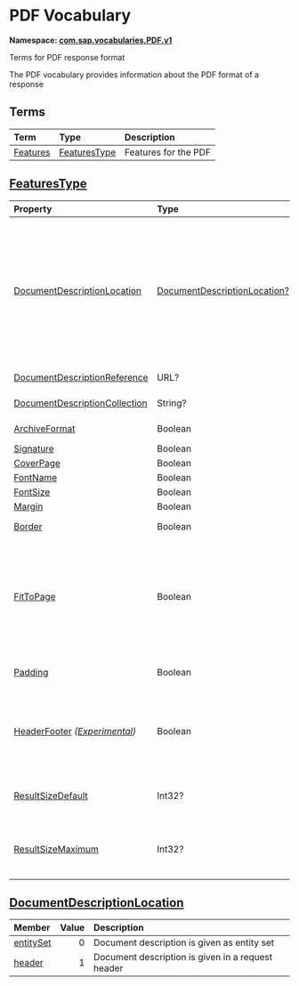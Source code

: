 # PDF Vocabulary
**Namespace: [com.sap.vocabularies.PDF.v1](PDF.xml)**

Terms for PDF response format

The PDF vocabulary provides information about the PDF format of a response


## Terms

Term|Type|Description
:---|:---|:----------
[Features](./PDF.xml#L38:~:text=<Term%20Name="-,Features,-")|[FeaturesType](#FeaturesType)|<a name="Features"></a>Features for the PDF

<a name="FeaturesType"></a>
## [FeaturesType](./PDF.xml#L42:~:text=<ComplexType%20Name="-,FeaturesType,-")


Property|Type|Description
:-------|:---|:----------
[DocumentDescriptionLocation](./PDF.xml#L43:~:text=<ComplexType%20Name="-,FeaturesType,-")|[DocumentDescriptionLocation?](#DocumentDescriptionLocation)|Whether the document description is given in an entity set or in a request header<br>If value is 'entitySet', also set property 'DocumentDescriptionReference' and 'DocumentDescriptionCollection'. If value is 'header', set request header 'SAP-Document-Description' to base64-encoded JSON string of the document description.
[DocumentDescriptionReference](./PDF.xml#L49:~:text=<ComplexType%20Name="-,FeaturesType,-")|URL?|Reference of the Service for the DocumentDescription
[DocumentDescriptionCollection](./PDF.xml#L53:~:text=<ComplexType%20Name="-,FeaturesType,-")|String?|Name of entity set containing the DocumentDescription
[ArchiveFormat](./PDF.xml#L56:~:text=<ComplexType%20Name="-,FeaturesType,-")|Boolean|PDF/A conformant format supported
[Signature](./PDF.xml#L59:~:text=<ComplexType%20Name="-,FeaturesType,-")|Boolean|Signing the document supported
[CoverPage](./PDF.xml#L62:~:text=<ComplexType%20Name="-,FeaturesType,-")|Boolean|Cover Page supported
[FontName](./PDF.xml#L65:~:text=<ComplexType%20Name="-,FeaturesType,-")|Boolean|Font name supported
[FontSize](./PDF.xml#L68:~:text=<ComplexType%20Name="-,FeaturesType,-")|Boolean|Font size supported
[Margin](./PDF.xml#L71:~:text=<ComplexType%20Name="-,FeaturesType,-")|Boolean|Margin size supported
[Border](./PDF.xml#L74:~:text=<ComplexType%20Name="-,FeaturesType,-")|Boolean|Border size of the table supported
[FitToPage](./PDF.xml#L77:~:text=<ComplexType%20Name="-,FeaturesType,-")|Boolean|Fit to page supported<br>If this option is selected, the font size is automatically selected in such a way that all columns of a table fit on one page. Other layout options like margin, border and composite cell spacing are adapted accordingly, with respect to the chose scaling factor.
[Padding](./PDF.xml#L83:~:text=<ComplexType%20Name="-,FeaturesType,-")|Boolean|Padding of document supported<br>Is padding (left, right, bottom, top) supported?
[HeaderFooter](./PDF.xml#L89:~:text=<ComplexType%20Name="-,FeaturesType,-") *([Experimental](Common.md#Experimental))*|Boolean|Page header and footer supported<br>Headers and footers are areas in the top and the bottom page margins, where you can add page number and date information
[ResultSizeDefault](./PDF.xml#L96:~:text=<ComplexType%20Name="-,FeaturesType,-")|Int32?|Default result size<br>Default result size for PDF documents. Used if $top has not been provided.
[ResultSizeMaximum](./PDF.xml#L102:~:text=<ComplexType%20Name="-,FeaturesType,-")|Int32?|Maximum result size<br>Max result size for PDF documents. Used if $top has been provided and $top > ResultSizeMaximum

<a name="DocumentDescriptionLocation"></a>
## [DocumentDescriptionLocation](./PDF.xml#L109:~:text=<EnumType%20Name="-,DocumentDescriptionLocation,-")


Member|Value|Description
:-----|----:|:----------
[entitySet](./PDF.xml#L110:~:text=<EnumType%20Name="-,DocumentDescriptionLocation,-")|0|Document description is given as entity set
[header](./PDF.xml#L113:~:text=<EnumType%20Name="-,DocumentDescriptionLocation,-")|1|Document description is given in a request header
